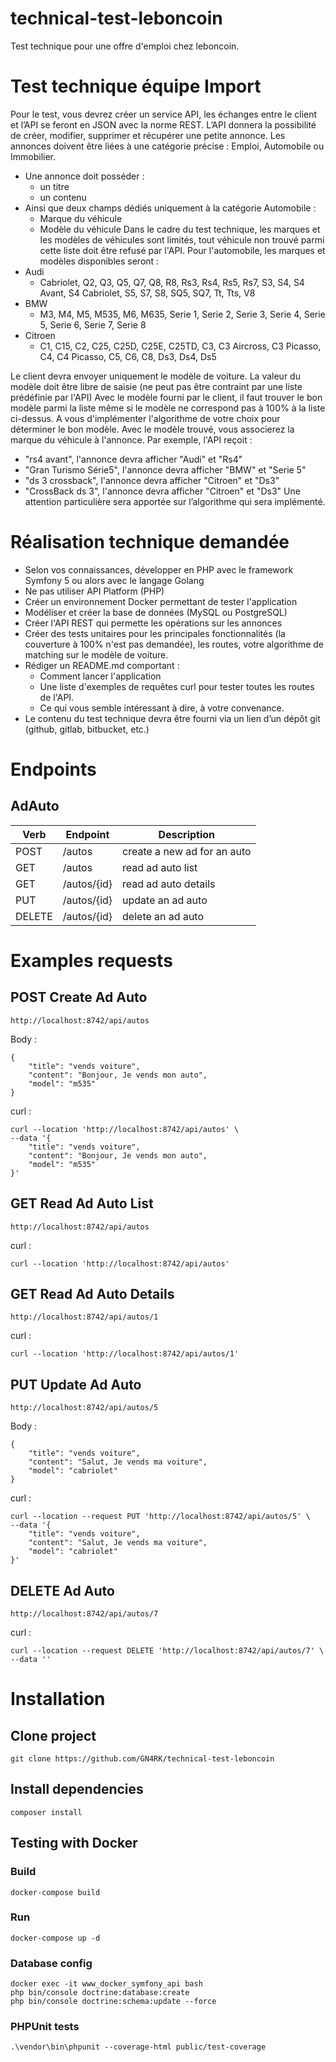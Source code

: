 # technical-test-leboncoin
Test technique pour une offre d'emploi chez leboncoin.


# Test technique équipe Import
Pour le test, vous devrez créer un service API, les échanges entre le client et l’API se feront
en JSON avec la norme REST.
L’API donnera la possibilité de créer, modifier, supprimer et récupérer une petite annonce.
Les annonces doivent être liées à une catégorie précise : Emploi, Automobile ou
Immobilier.
- Une annonce doit posséder :
    - un titre
    - un contenu
- Ainsi que deux champs dédiés uniquement à la catégorie Automobile :
    - Marque du véhicule
    - Modèle du véhicule
Dans le cadre du test technique, les marques et les modèles de véhicules sont limités, tout
véhicule non trouvé parmi cette liste doit être refusé par l'API.
Pour l'automobile, les marques et modèles disponibles seront :
- Audi
    - Cabriolet, Q2, Q3, Q5, Q7, Q8, R8, Rs3, Rs4, Rs5, Rs7, S3, S4, S4 Avant, S4 Cabriolet, S5, S7, S8, SQ5, SQ7, Tt, Tts, V8
- BMW
    - M3, M4, M5, M535, M6, M635, Serie 1, Serie 2, Serie 3, Serie 4, Serie 5, Serie 6, Serie 7, Serie 8
- Citroen
    - C1, C15, C2, C25, C25D, C25E, C25TD, C3, C3 Aircross, C3 Picasso, C4, C4 Picasso, C5, C6, C8, Ds3, Ds4, Ds5

Le client devra envoyer uniquement le modèle de voiture. La valeur du modèle doit être libre
de saisie (ne peut pas être contraint par une liste prédéfinie par l'API)
Avec le modèle fourni par le client, il faut trouver le bon modèle parmi la liste même si le
modèle ne correspond pas à 100% à la liste ci-dessus. A vous d'implémenter l'algorithme de
votre choix pour déterminer le bon modèle.
Avec le modèle trouvé, vous associerez la marque du véhicule à l'annonce.
Par exemple, l'API reçoit :
- "rs4 avant", l'annonce devra afficher "Audi" et "Rs4"
- "Gran Turismo Série5", l'annonce devra afficher "BMW" et "Serie 5"
- "ds 3 crossback", l'annonce devra afficher "Citroen" et "Ds3"
- "CrossBack ds 3", l'annonce devra afficher "Citroen" et "Ds3"
Une attention particulière sera apportée sur l’algorithme qui sera implémenté.


# Réalisation technique demandée
- Selon vos connaissances, développer en PHP avec le framework Symfony 5 ou alors avec le langage Golang
- Ne pas utiliser API Platform (PHP)
- Créer un environnement Docker permettant de tester l'application
- Modéliser et créer la base de données (MySQL ou PostgreSQL)
- Créer l'API REST qui permette les opérations sur les annonces
- Créer des tests unitaires pour les principales fonctionnalités (la couverture à 100% n'est pas demandée), les routes, votre algorithme de matching sur le modèle de voiture.
- Rédiger un README.md comportant :
    - Comment lancer l'application
    - Une liste d'exemples de requêtes curl pour tester toutes les routes de l'API.
    - Ce qui vous semble intéressant à dire, à votre convenance.
- Le contenu du test technique devra être fourni via un lien d’un dépôt git (github, gitlab, bitbucket, etc.)


# Endpoints
## AdAuto
| Verb | Endpoint | Description |
| --- | --- | --- |
| POST | /autos | create a new ad for an auto |
| GET | /autos | read ad auto list |
| GET | /autos/{id} | read ad auto details |
| PUT | /autos/{id} | update an ad auto |
| DELETE | /autos/{id} | delete an ad auto |

# Examples requests
## POST Create Ad Auto
```
http://localhost:8742/api/autos
```
Body :
```
{
    "title": "vends voiture",
    "content": "Bonjour, Je vends mon auto",
    "model": "m535"
}
```
curl :
```
curl --location 'http://localhost:8742/api/autos' \
--data '{
    "title": "vends voiture",
    "content": "Bonjour, Je vends mon auto",
    "model": "m535"
}'
```

## GET Read Ad Auto List
```
http://localhost:8742/api/autos
```
curl :
```
curl --location 'http://localhost:8742/api/autos'
```


## GET Read Ad Auto Details
```
http://localhost:8742/api/autos/1
```
curl :
```
curl --location 'http://localhost:8742/api/autos/1'
```

## PUT Update Ad Auto
```
http://localhost:8742/api/autos/5
```
Body :
```
{
    "title": "vends voiture",
    "content": "Salut, Je vends ma voiture",
    "model": "cabriolet"
}
```
curl :
```
curl --location --request PUT 'http://localhost:8742/api/autos/5' \
--data '{
    "title": "vends voiture",
    "content": "Salut, Je vends ma voiture",
    "model": "cabriolet"
}'
```

## DELETE Ad Auto
```
http://localhost:8742/api/autos/7
```
curl :
```
curl --location --request DELETE 'http://localhost:8742/api/autos/7' \
--data ''
```

# Installation

## Clone project
```
git clone https://github.com/GN4RK/technical-test-leboncoin
```

## Install dependencies
```
composer install
```

## Testing with Docker

### Build
```
docker-compose build
```

### Run
```
docker-compose up -d
```

### Database config
```
docker exec -it www_docker_symfony_api bash
php bin/console doctrine:database:create
php bin/console doctrine:schema:update --force
```

### PHPUnit tests
```
.\vendor\bin\phpunit --coverage-html public/test-coverage
```